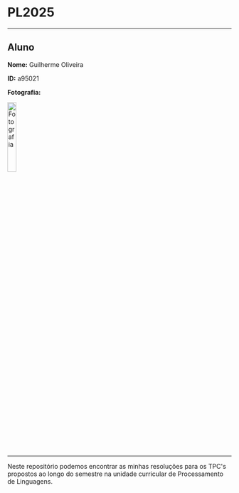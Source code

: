 # PL2025

****

## Aluno

**Nome:** Guilherme Oliveira

**ID:** a95021

**Fotografia:**

<img src=https://i.imgur.com/ag9VyrP.jpg alt="Fotografia" style="width:20%;">


****

Neste repositório podemos encontrar as minhas resoluções para os TPC's propostos ao longo do semestre na unidade curricular de Processamento de Linguagens.